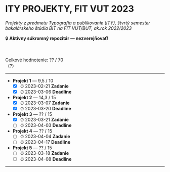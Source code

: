 # ITY PROJEKTY, FIT VUT 2023 #

*Projekty z predmetu Typografia a publikovanie (ITY), štvrtý semester bakalárskeho štúdia BIT na FIT VUT/BUT, ak.rok 2022/2023*

🔒 **Aktívny súkromný repozitár — nezverejňovať!**
<!-- 🗄️ **Súkromný archivovaný repozitár!** -->
<!-- ⚠️ **Zverejnené pre archívne účely — nekopírujte, nula by Vás mrzela. Za nič také nenesiem žiadnu zodpovednosť!** Všetky odovzdané projekty prechádzajú kontrolou plagiátorstva, pri ktorej sa porovnávajú aj s dávnejšie odovzdanými riešeniami. -->
<br />

Celkové hodnotenie: ?? / 70<br />（?）

----------------------------------------------

* **Projekt 1** — 9,5 / 10
  * [X] ⏰ 2023-02-21 **Zadanie**
  * [X] ⏰ 2023-03-06 **Deadline**
* **Projekt 2** — 14,3 / 15
  * [X] ⏰ 2023-03-07 **Zadanie**
  * [X] ⏰ 2023-03-20 **Deadline**
* **Projekt 3** — ?? / 15
  * [X] ⏰ 2023-03-21 **Zadanie**
  * [ ] ⏰ 2023-04-03 **Deadline**
* **Projekt 4** — ?? / 15
  * [ ] ⏰ 2023-04-04 **Zadanie**
  * [ ] ⏰ 2023-04-17 **Deadline**
* **Projekt 5** — ?? / 15
  * [ ] ⏰ 2023-03-18 **Zadanie**
  * [ ] ⏰ 2023-04-08 **Deadline**

----------------------------------------------
